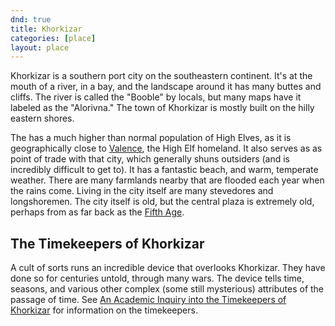 ```yaml
---
dnd: true
title: Khorkizar
categories: [place]
layout: place
---
```

Khorkizar is a southern port city on the southeastern continent.  It's at the mouth of a river, in a bay, and the landscape around it has many buttes and cliffs.  The river is called the "Booble" by locals, but many maps have it labeled as the "Alorivna."  The town of Khorkizar is mostly built on the hilly eastern shores.

The has a much higher than normal population of High Elves, as it is geographically close to [Valence](../places/valence), the High Elf homeland.  It also serves as as point of trade with that city, which generally shuns outsiders (and is incredibly difficult to get to).  It has a fantastic beach, and warm, temperate weather.  There are many farmlands nearby that are flooded each year when the rains come.  Living in the city itself are many stevedores and longshoremen.  The city itself is old, but the central plaza is extremely old, perhaps from as far back as the [Fifth Age](../history/world-history).

## The Timekeepers of Khorkizar
A cult of sorts runs an incredible device that overlooks Khorkizar.  They have done so for centuries untold, through many wars.  The device tells time, seasons, and various other complex (some still mysterious) attributes of the passage of time.  See [An Academic Inquiry into the Timekeepers of Khorkizar](../history/the-timekeepers-of-khorkizar) for information on the timekeepers.

